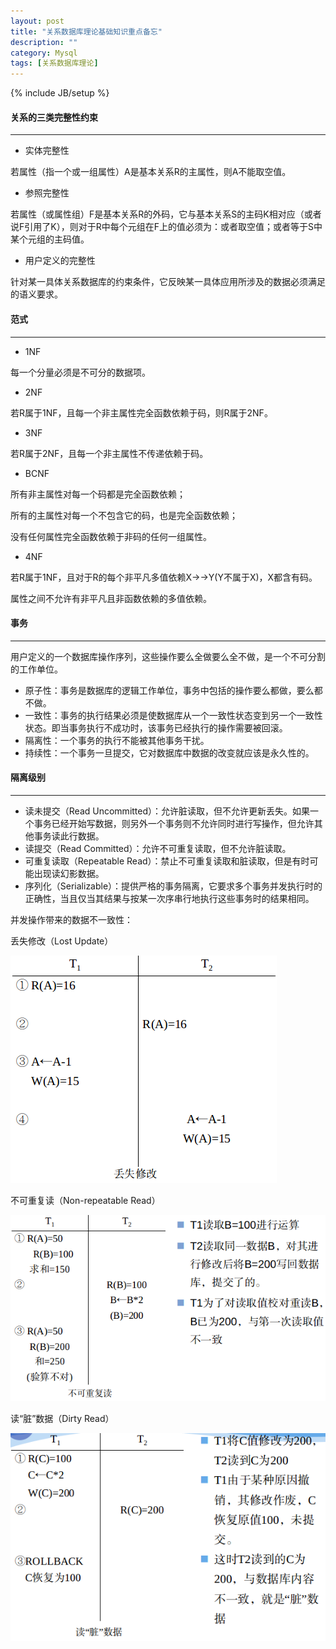 ```yaml
---
layout: post
title: "关系数据库理论基础知识重点备忘"
description: ""
category: Mysql
tags: [关系数据库理论]
---
```

{% include JB/setup %}

#### 关系的三类完整性约束
- - -
* 实体完整性

若属性（指一个或一组属性）A是基本关系R的主属性，则A不能取空值。

* 参照完整性

若属性（或属性组）F是基本关系R的外码，它与基本关系S的主码K相对应（或者说F引用了K），则对于R中每个元组在F上的值必须为：或者取空值；或者等于S中某个元组的主码值。

* 用户定义的完整性

针对某一具体关系数据库的约束条件，它反映某一具体应用所涉及的数据必须满足的语义要求。

<!--more-->
#### 范式
- - -
* 1NF

每一个分量必须是不可分的数据项。

* 2NF

若R属于1NF，且每一个非主属性完全函数依赖于码，则R属于2NF。

* 3NF

若R属于2NF，且每一个非主属性不传递依赖于码。

* BCNF

所有非主属性对每一个码都是完全函数依赖；

所有的主属性对每一个不包含它的码，也是完全函数依赖；

没有任何属性完全函数依赖于非码的任何一组属性。

* 4NF

若R属于1NF，且对于R的每个非平凡多值依赖X->->Y(Y不属于X)，X都含有码。

属性之间不允许有非平凡且非函数依赖的多值依赖。

#### 事务
- - -
用户定义的一个数据库操作序列，这些操作要么全做要么全不做，是一个不可分割的工作单位。

* 原子性：事务是数据库的逻辑工作单位，事务中包括的操作要么都做，要么都不做。
* 一致性：事务的执行结果必须是使数据库从一个一致性状态变到另一个一致性状态。即当事务执行不成功时，该事务已经执行的操作需要被回滚。
* 隔离性：一个事务的执行不能被其他事务干扰。
* 持续性：一个事务一旦提交，它对数据库中数据的改变就应该是永久性的。

#### 隔离级别
- - -
* 读未提交（Read Uncommitted）：允许脏读取，但不允许更新丢失。如果一个事务已经开始写数据，则另外一个事务则不允许同时进行写操作，但允许其他事务读此行数据。
* 读提交（Read Committed）：允许不可重复读取，但不允许脏读取。
* 可重复读取（Repeatable Read）：禁止不可重复读取和脏读取，但是有时可能出现读幻影数据。
* 序列化（Serializable）：提供严格的事务隔离，它要求多个事务并发执行时的正确性，当且仅当其结果与按某一次序串行地执行这些事务时的结果相同。

并发操作带来的数据不一致性：

丢失修改（Lost Update）

![Lost Update](/assets/img/201402250101.png)

不可重复读（Non-repeatable Read）

![Non-repeatable Read](/assets/img/201402250102.png)

读“脏”数据（Dirty Read）

![Dirty Read](/assets/img/201402250103.png)